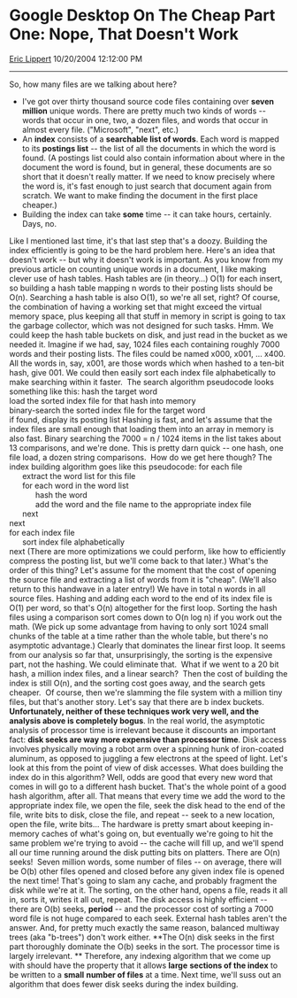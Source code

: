 <div id="page">

# Google Desktop On The Cheap Part One: Nope, That Doesn't Work

[Eric Lippert](https://social.msdn.microsoft.com/profile/Eric%20Lippert) 10/20/2004 12:12:00 PM

-----

<div id="content">

So, how many files are we talking about here? 

  - I've got over thirty thousand source code files containing over **seven million** unique words. There are pretty much two kinds of words -- words that occur in one, two, a dozen files, and words that occur in almost every file. ("Microsoft", "next", etc.)
  - An **index** consists of a **searchable list of words**. Each word is mapped to its **postings list** -- the list of all the documents in which the word is found. (A postings list could also contain information about where in the document the word is found, but in general, these documents are so short that it doesn't really matter. If we need to know precisely where the word is, it's fast enough to just search that document again from scratch. We want to make finding the document in the first place cheaper.)
  - Building the index can take **some** time -- it can take hours, certainly. Days, no.

Like I mentioned last time, it's that last step that's a doozy. Building the index efficiently is going to be the hard problem here. Here's an idea that doesn't work -- but why it doesn't work is important. As you know from my previous article on counting unique words in a document, I like making clever use of hash tables. Hash tables are (in theory…) O(1) for each insert, so building a hash table mapping n words to their posting lists should be O(n). Searching a hash table is also O(1), so we're all set, right? Of course, the combination of having a working set that might exceed the virtual memory space, plus keeping all that stuff in memory in script is going to tax the garbage collector, which was not designed for such tasks. Hmm. We could keep the hash table buckets on disk, and just read in the bucket as we needed it. Imagine if we had, say, 1024 files each containing roughly 7000 words and their posting lists. The files could be named x000, x001, … x400. All the words in, say, x001, are those words which when hashed to a ten-bit hash, give 001. We could then easily sort each index file alphabetically to make searching within it faster.  The search algorithm pseudocode looks something like this: hash the target word  
load the sorted index file for that hash into memory  
binary-search the sorted index file for the target word  
if found, display its posting list Hashing is fast, and let's assume that the index files are small enough that loading them into an array in memory is also fast. Binary searching the 7000 = n / 1024 items in the list takes about 13 comparisons, and we're done. This is pretty darn quick -- one hash, one file load, a dozen string comparisons.  How do we get here though? The index building algorithm goes like this pseudocode: for each file  
      extract the word list for this file  
      for each word in the word list  
            hash the word  
            add the word and the file name to the appropriate index file   
      next  
next  
for each index file  
      sort index file alphabetically  
next (There are more optimizations we could perform, like how to efficiently compress the posting list, but we'll come back to that later.) What's the order of this thing? Let's assume for the moment that the cost of opening the source file and extracting a list of words from it is "cheap". (We'll also return to this handwave in a later entry\!) We have in total n words in all source files. Hashing and adding each word to the end of its index file is O(1) per word, so that's O(n) altogether for the first loop. Sorting the hash files using a comparison sort comes down to O(n log n) if you work out the math. (We pick up some advantage from having to only sort 1024 small chunks of the table at a time rather than the whole table, but there's no asymptotic advantage.) Clearly that dominates the linear first loop. It seems from our analysis so far that, unsurprisingly, the sorting is the expensive part, not the hashing. We could eliminate that.  What if we went to a 20 bit hash, a million index files, and a linear search?  Then the cost of building the index is still O(n), and the sorting cost goes away, and the search gets cheaper.  Of course, then we're slamming the file system with a million tiny files, but that's another story. Let's say that there are b index buckets. **Unfortunately, neither of these techniques work very well, and the analysis above is completely bogus**. In the real world, the asymptotic analysis of processor time is irrelevant because it discounts an important fact: **disk seeks are way more expensive than processor time**. Disk access involves physically moving a robot arm over a spinning hunk of iron-coated aluminum, as opposed to juggling a few electrons at the speed of light. Let's look at this from the point of view of disk accesses. What does building the index do in this algorithm? Well, odds are good that every new word that comes in will go to a different hash bucket. That's the whole point of a good hash algorithm, after all. That means that every time we add the word to the appropriate index file, we open the file, seek the disk head to the end of the file, write bits to disk, close the file, and repeat -- seek to a new location, open the file, write bits… The hardware is pretty smart about keeping in-memory caches of what's going on, but eventually we're going to hit the same problem we're trying to avoid -- the cache will fill up, and we'll spend all our time running around the disk putting bits on platters. There are O(n) seeks\!  Seven million words, some number of files -- on average, there will be O(b) other files opened and closed before any given index file is opened the next time\! That's going to slam any cache, and probably fragment the disk while we're at it. The sorting, on the other hand, opens a file, reads it all in, sorts it, writes it all out, repeat. The disk access is highly efficient -- there are O(b) seeks, **period** -- and the processor cost of sorting a 7000 word file is not huge compared to each seek. External hash tables aren't the answer. And, for pretty much exactly the same reason, balanced multiway trees (aka "b-trees") don't work either. **The O(n) disk seeks in the first part thoroughly dominate the O(b) seeks in the sort. The processor time is largely irrelevant. ** Therefore, any indexing algorithm that we come up with should have the property that it allows **large** **sections of the index** to be written to a **small** **number of files** at a time. Next time, we'll suss out an algorithm that does fewer disk seeks during the index building.

</div>

</div>

